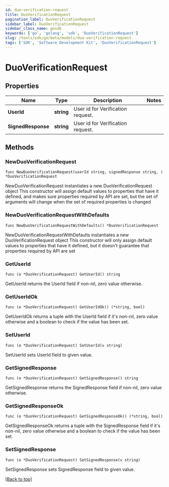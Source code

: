 ```yaml
---
id: duo-verification-request
title: DuoVerificationRequest
pagination_label: DuoVerificationRequest
sidebar_label: DuoVerificationRequest
sidebar_class_name: gosdk
keywords: ['go', 'golang', 'sdk', 'DuoVerificationRequest'] 
slug: /tools/sdk/go/beta/models/duo-verification-request
tags: ['SDK', 'Software Development Kit', 'DuoVerificationRequest']
---
```


# DuoVerificationRequest

## Properties

Name | Type | Description | Notes
------------ | ------------- | ------------- | -------------
**UserId** | **string** | User id for Verification request. | 
**SignedResponse** | **string** | User id for Verification request. | 

## Methods

### NewDuoVerificationRequest

`func NewDuoVerificationRequest(userId string, signedResponse string, ) *DuoVerificationRequest`

NewDuoVerificationRequest instantiates a new DuoVerificationRequest object
This constructor will assign default values to properties that have it defined,
and makes sure properties required by API are set, but the set of arguments
will change when the set of required properties is changed

### NewDuoVerificationRequestWithDefaults

`func NewDuoVerificationRequestWithDefaults() *DuoVerificationRequest`

NewDuoVerificationRequestWithDefaults instantiates a new DuoVerificationRequest object
This constructor will only assign default values to properties that have it defined,
but it doesn't guarantee that properties required by API are set

### GetUserId

`func (o *DuoVerificationRequest) GetUserId() string`

GetUserId returns the UserId field if non-nil, zero value otherwise.

### GetUserIdOk

`func (o *DuoVerificationRequest) GetUserIdOk() (*string, bool)`

GetUserIdOk returns a tuple with the UserId field if it's non-nil, zero value otherwise
and a boolean to check if the value has been set.

### SetUserId

`func (o *DuoVerificationRequest) SetUserId(v string)`

SetUserId sets UserId field to given value.


### GetSignedResponse

`func (o *DuoVerificationRequest) GetSignedResponse() string`

GetSignedResponse returns the SignedResponse field if non-nil, zero value otherwise.

### GetSignedResponseOk

`func (o *DuoVerificationRequest) GetSignedResponseOk() (*string, bool)`

GetSignedResponseOk returns a tuple with the SignedResponse field if it's non-nil, zero value otherwise
and a boolean to check if the value has been set.

### SetSignedResponse

`func (o *DuoVerificationRequest) SetSignedResponse(v string)`

SetSignedResponse sets SignedResponse field to given value.



[[Back to top]](#) 


